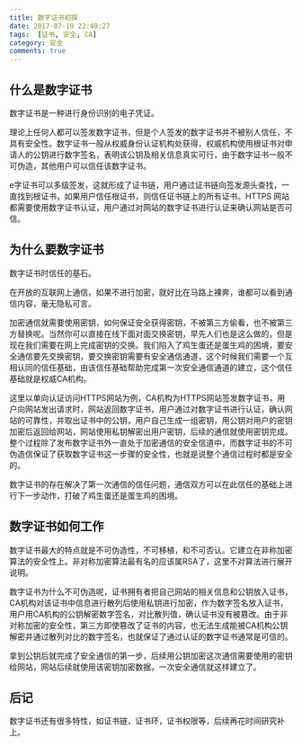 ```yaml
---
title: 数字证书初探
date: 2017-07-19 22:40:27
tags:  [证书, 安全, CA]
category: 安全
comments: true
---
```


## 什么是数字证书
数字证书是一种进行身份识别的电子凭证。

理论上任何人都可以签发数字证书，但是个人签发的数字证书并不被别人信任，不具有安全性。数字证书一般从权威身份认证机构处获得，权威机构使用根证书对申请人的公钥进行数字签名，表明该公钥及相关信息真实可行，由于数字证书一般不可伪造，其他用户可以信任该数字证书。

e字证书可以多级签发，这就形成了证书链，用户通过证书链向签发源头查找，一直找到根证书，如果用户信任根证书，则信任证书链上的所有证书。HTTPS 网站都需要使用数字证书认证，用户通过对网站的数字证书进行认证来确认网站是否可信。

<!--more-->
## 为什么要数字证书
数字证书时信任的基石。

在开放的互联网上通信，如果不进行加密，就好比在马路上裸奔，谁都可以看到通信内容，毫无隐私可言。

加密通信就需要使用密钥，如何保证安全获得密钥，不被第三方偷看，也不被第三方替换呢。当然你可以直接在线下面对面交换密钥，早先人们也是这么做的，但是现在我们需要在网上完成密钥的交换。我们陷入了鸡生蛋还是蛋生鸡的困境，要安全通信要先交换密钥，要交换密钥需要有安全通信通道，这个时候我们需要一个互相认同的信任基础，由该信任基础帮助完成第一次安全通信通道的建立，这个信任基础就是权威CA机构。

这里以单向认证访问HTTPS网站为例，CA机构为HTTPS网站签发数字证书，用户向网站发出请求时，网站返回数字证书，用户通过对数字证书进行认证，确认网站的可靠性，并取出证书中的公钥，用户自己生成一组密钥，用公钥对用户的密钥加密后返回给网站，网站使用私钥解密出用户密钥，后续的通信就使用密钥完成。整个过程除了发布数字证书外一直处于加密通信的安全信道中，而数字证书的不可伪造信保证了获取数字证书这一步骤的安全性，也就是说整个通信过程时都是安全的。

数字证书的存在解决了第一次通信的信任问题，通信双方可以在此信任的基础上进行下一步动作，打破了鸡生蛋还是蛋生鸡的困境。

## 数字证书如何工作
数字证书最大的特点就是不可伪造性，不可移植，和不可否认。它建立在非称加密算法的安全性上。非对称加密算法最有名的应该属RSA了，这里不对算法进行展开说明。

数字证书为什么不可伪造呢，证书拥有者把自己网站的相关信息和公钥放入证书，CA机构对该证书中信息进行散列后使用私钥进行加密，作为数字签名放入证书，用户用CA机构的公钥解密数字签名，对比散列值，确认证书没有被篡改。由于非对称加密的安全性，第三方即使篡改了证书的内容，也无法生成能被CA机构公钥解密并通过散列对比的数字签名，也就保证了通过认证的数字证书通常是可信的。

拿到公钥后就完成了安全通信的第一步，后续用公钥加密这次通信需要使用的密钥给网站，网站后续就使用该密钥加密数据，一次安全通信就这样建立了。

## 后记
数字证书还有很多特性，如证书链，证书环，证书权限等，后续再花时间研究补上。

